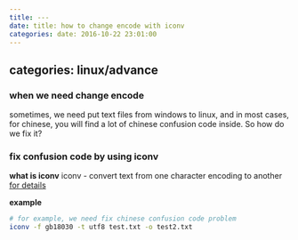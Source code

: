 ```yaml
---
title: ---
date: title: how to change encode with iconv
categories: date: 2016-10-22 23:01:00
---
```

categories: linux/advance
---
### when we need change encode
sometimes, we need put text files from windows to linux, and in most cases, for chinese,
you will find a lot of chinese confusion code inside. So how do we fix it?

### fix confusion code by using iconv
**what is iconv**
iconv - convert text from one character encoding to another
[for details](https://linux.die.net/man/1/iconv)

**example**
``` bash
# for example, we need fix chinese confusion code problem
iconv -f gb18030 -t utf8 test.txt -o test2.txt
```
